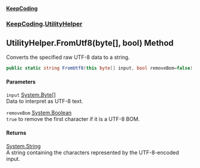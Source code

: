 #### [KeepCoding](index.md 'index')
### [KeepCoding](KeepCoding.md 'KeepCoding').[UtilityHelper](UtilityHelper.md 'KeepCoding.UtilityHelper')
## UtilityHelper.FromUtf8(byte[], bool) Method
Converts the specified raw UTF-8 data to a string.
```csharp
public static string FromUtf8(this byte[] input, bool removeBom=false);
```
#### Parameters
<a name='KeepCoding.UtilityHelper.FromUtf8(byte...bool).input'></a>
`input` [System.Byte](https://docs.microsoft.com/en-us/dotnet/api/System.Byte 'System.Byte')[[]](https://docs.microsoft.com/en-us/dotnet/api/System.Array 'System.Array')  
Data to interpret as UTF-8 text.
  
<a name='KeepCoding.UtilityHelper.FromUtf8(byte...bool).removeBom'></a>
`removeBom` [System.Boolean](https://docs.microsoft.com/en-us/dotnet/api/System.Boolean 'System.Boolean')  
`true` to remove the first character if it is a UTF-8 BOM.
  
#### Returns
[System.String](https://docs.microsoft.com/en-us/dotnet/api/System.String 'System.String')  
A string containing the characters represented by the UTF-8-encoded input.
